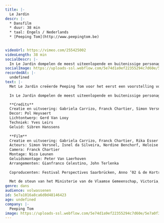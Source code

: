 ```yaml
---
title: |-
  Le Jardin
descr: |-
  * Dansfilm
  * duur: 38 min
  * taal: Engels / Nederlands
  * [Peeping Tom](http://www.peepingtom.be)

  ‍
videoUrl: https://vimeo.com/255425002
videoLength: 38 min
socialDescr: |-
  In Le Jardin dompelen de meest uiteenlopende en buitenissige personages zich onder in het nachtleven. Deze droom of nachtmerrie roept een wereld op zonder barrières. In de live-performance keren drie personages uit de film terug in een netjes verzorgde tuin waar een compleet andere, georganiseerde realiteit begint. De confrontatie van het jonge koppel met een oude, gekwelde man brengt het belang van het lijfelijke en de tragedie van gemiste kansen tot uitdrukking.
socialImage: https://uploads-ssl.webflow.com/5e74d1a9ef22355294c7d60e/5e7a0f3f25c86525bd17ed36_Le%20Jardin%20(c)%20Marc%20Deganck_web.jpg
recordedAt: |-
  undefined
text: |-
  Met Le Jardin creëerde Peeping Tom voor het eerst een voorstelling voor het podium. De voorstelling bestaat uit een film - gedraaid in een Afrikaanse nachtclub in Brussel - gevolgd door een stuk danstheater. Le Jardin werd gecreëerd door Gabriela Carrizo, Franck Chartier en Simon Versnel, en ging op 13 juni 2002 in première in Victoria, Gent (BE). Het stuk ging tussen 2002 en 2008 op tournee doorheen Europa. Le Jardin vormde ook het eerste luik van een trilogie en werd gevolgd in 2004 door Le Salon en in 2007 door Le Sous Sol.
  
  In Le Jardin dompelen de meest uiteenlopende en buitenissige personages zich onder in het nachtleven. Deze droom of nachtmerrie roept een wereld op zonder barrières. In de live-performance keren drie personages uit de film terug in een netjes verzorgde tuin waar een compleet andere, georganiseerde realiteit begint. De confrontatie van het jonge koppel met een oude, gekwelde man brengt het belang van het lijfelijke en de tragedie van gemiste kansen tot uitdrukking.

  **Credits**
  Creatie en uitvoering: Gabriela Carrizo, Franck Chartier, Simon Versnel.
  Decor: Pol Heyvaert
  Lichtontwerp: Gerd Van Looy
  Techniek: Yves Leirs
  Geluid: Sibren Hanssens
  
  **Film**
  Creatie en uitvoering: Gabriela Carrizo, Franck Chartier, Rika Esser
  Acteurs: Simon Versnel, Isnel da Silveira, Nordine Benchorf, Heloise da Costa, Louis Clément da Costa, Eurudike De Beul, Ina Geerts, Sam Louwyck, Jan Paul, Bah Mamadou Halfi, Tina Pattama Soonthara, Darryl E. Woods
  Camera: Franck Chartier
  Montage: Nico Leunen
  Geluidsmontage: Peter Van Laerhoven
  Arrangementen: Gianfranco Celestino, John Terlenka
  
  Coproducenten: Festival Perspectives Saarbrücken, Anno ’02 & de Kortrijkse Schouwburg, Ballet Preljocaj Centre Chorégraphique Aix-en-Provence
  
  Met de steun van het Ministerie van de Vlaamse Gemeenschap, Victoria, Vrij naar Marino Basso, Needcompany, Les Ballets C de la B en Claudine Grand’Henry.
genre: dans
audience: volwassenen
id: 5e7a1016a8ca6d0d48146423
age: undefined
company: |-
  Peeping Tom
image: https://uploads-ssl.webflow.com/5e74d1a9ef22355294c7d60e/5e7a0f3f25c86525bd17ed36_Le%20Jardin%20(c)%20Marc%20Deganck_web.jpg
---
```

